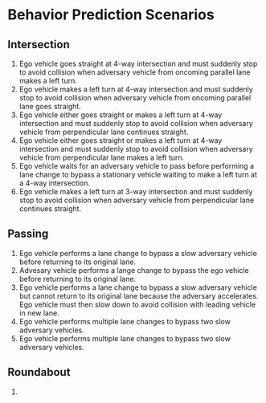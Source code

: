 # Behavior Prediction Scenarios

## Intersection
01. Ego vehicle goes straight at 4-way intersection and must suddenly stop to avoid collision when adversary vehicle from oncoming parallel lane makes a left turn.
02. Ego vehicle makes a left turn at 4-way intersection and must suddenly stop to avoid collision when adversary vehicle from oncoming parallel lane goes straight.
03. Ego vehicle either goes straight or makes a left turn at 4-way intersection and must suddenly stop to avoid collision when adversary vehicle from perpendicular lane continues straight.
04. Ego vehicle either goes straight or makes a left turn at 4-way intersection and must suddenly stop to avoid collision when adversary vehicle from perpendicular lane makes a left turn.
05. Ego vehicle waits for an adversary vehicle to pass before performing a lane change to bypass a stationary vehicle waiting to make a left turn at a 4-way intersection.
06. Ego vehicle makes a left turn at 3-way intersection and must suddenly stop to avoid collision when adversary vehicle from perpendicular lane continues straight.

## Passing
01. Ego vehicle performs a lane change to bypass a slow adversary vehicle before returning to its original lane.
02. Advesary vehicle performs a lange change to bypass the ego vehicle before returning to its original lane.
03. Ego vehicle performs a lane change to bypass a slow adversary vehicle but cannot return to its original lane because the adversary accelerates. Ego vehicle must then slow down to avoid collision with leading vehicle in new lane.
04. Ego vehicle performs multiple lane changes to bypass two slow adversary vehicles.
05. Ego vehicle performs multiple lane changes to bypass two slow adversary vehicles.

## Roundabout
01. 
